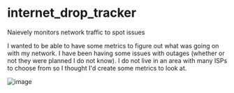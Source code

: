 # internet_drop_tracker
Naievely monitors network traffic to spot issues

I wanted to be able to have some metrics to figure out what was going on with my network. I have been having some issues with outages (whether or not they were planned I
do not know). I do not live in an area with many ISPs to choose from so I thought I'd create some metrics to look at.

![image](https://user-images.githubusercontent.com/2294961/177384203-fd41a618-2679-4dff-9abf-50f486babbc0.png)
